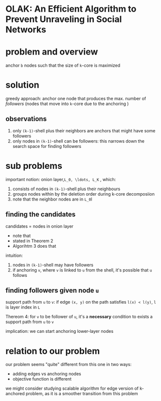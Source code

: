 # OLAK: An Efficient Algorithm to Prevent Unraveling in Social Networks

# problem and overview

anchor `b` nodes such that the size of `k`-core is maximized

# solution

greedy approach: anchor one node that produces the max. number of *followers* (nodes that move into `k`-core due to the anchoring )

## observations

1. only `(k-1)`-shell plus their neighbors are anchors that might have some followers
2. only nodes in `(k-1)`-shell can be followers: this narrows down the search space for finding followers


# sub problems

important notion: onion layer,`L_0, \ldots, L_K` , which:

1. consists of nodes in `(k-1)`-shell plus their neighbours
2. groups nodes within by the deletion order during k-core decomposiion
3. note that the neighbor nodes are in `L_0`l

## finding the candidates

candidates = nodes in onion layer
- note that 
- stated in Theorem 2
- Algorihtm 3 does that

intuition:

1. nodes in `(k-1)`-shell may have followers
2. if anchoring `v`, where `v` is linked to `u` from the shell, it's possible that `u` follows

## finding followers given node `u`

support path from `u` to `v`: if edge `(x, y)` on the path satisfies `l(x) < l(y)`, `l` is layer index in `L`

Thereom 4: for `v` to be follower of `u`, it's a **necessary** condition to exists a support path from `u` to `v`

implication: we can start anchoring lower-layer nodes



# relation to our problem

our problem seems "quite" different from this one in two ways:

- adding edges vs anchoring nodes
- objective function is different

we might consider studying scalable algorithm for edge version of k-anchored problem, as it is a smoother transition from this problem

